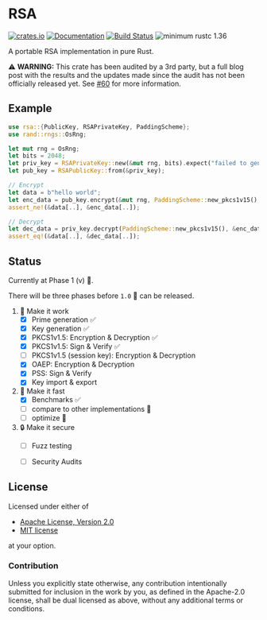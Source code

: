 # RSA
[![crates.io](https://img.shields.io/crates/v/rsa.svg)](https://crates.io/crates/rsa) [![Documentation](https://docs.rs/rsa/badge.svg)](https://docs.rs/rsa) [![Build Status](https://travis-ci.org/RustCrypto/RSA.svg?branch=master)](https://travis-ci.org/RustCrypto/RSA) ![minimum rustc 1.36](https://img.shields.io/badge/rustc-1.41+-blue.svg)

A portable RSA implementation in pure Rust.

:warning: **WARNING:** This crate has been audited by a 3rd party, but a full blog post with the results and the updates made since the audit has not been officially released yet. See [#60](https://github.com/RustCrypto/RSA/issues/60) for more information.

## Example

```rust
use rsa::{PublicKey, RSAPrivateKey, PaddingScheme};
use rand::rngs::OsRng;

let mut rng = OsRng;
let bits = 2048;
let priv_key = RSAPrivateKey::new(&mut rng, bits).expect("failed to generate a key");
let pub_key = RSAPublicKey::from(&priv_key);

// Encrypt
let data = b"hello world";
let enc_data = pub_key.encrypt(&mut rng, PaddingScheme::new_pkcs1v15(), &data[..]).expect("failed to encrypt");
assert_ne!(&data[..], &enc_data[..]);

// Decrypt
let dec_data = priv_key.decrypt(PaddingScheme::new_pkcs1v15(), &enc_data).expect("failed to decrypt");
assert_eq!(&data[..], &dec_data[..]);
```

## Status

Currently at Phase 1 (v) :construction:.

There will be three phases before `1.0` :ship: can be released.

1. :construction:  Make it work
    - [x] Prime generation :white_check_mark:
    - [x] Key generation :white_check_mark:
    - [x] PKCS1v1.5: Encryption & Decryption :white_check_mark:
    - [x] PKCS1v1.5: Sign & Verify :white_check_mark:
    - [ ] PKCS1v1.5 (session key): Encryption & Decryption
    - [x] OAEP: Encryption & Decryption
    - [x] PSS: Sign & Verify
    - [x] Key import & export
2. :rocket: Make it fast
    - [x] Benchmarks :white_check_mark:
    - [ ] compare to other implementations :construction:
    - [ ] optimize :construction:
3. :lock: Make it secure
    - [ ] Fuzz testing
    - [ ] Security Audits


## License

Licensed under either of

 * [Apache License, Version 2.0](http://www.apache.org/licenses/LICENSE-2.0)
 * [MIT license](http://opensource.org/licenses/MIT)

at your option.

### Contribution

Unless you explicitly state otherwise, any contribution intentionally submitted
for inclusion in the work by you, as defined in the Apache-2.0 license, shall be
dual licensed as above, without any additional terms or conditions.
